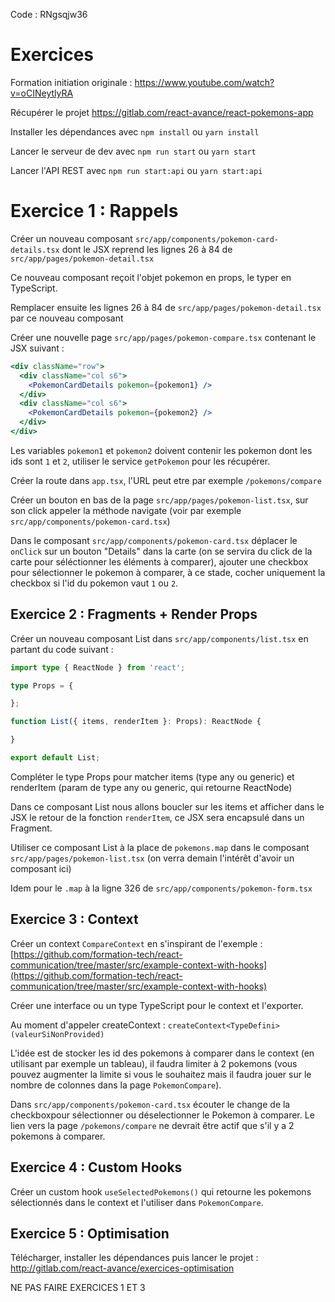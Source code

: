 Code : RNgsqjw36

# Exercices

Formation initiation originale : https://www.youtube.com/watch?v=oCINeytlyRA

Récupérer le projet https://gitlab.com/react-avance/react-pokemons-app

Installer les dépendances avec `npm install` ou `yarn install`

Lancer le serveur de dev avec `npm run start` ou `yarn start`

Lancer l'API REST avec `npm run start:api` ou `yarn start:api`

# Exercice 1 : Rappels

Créer un nouveau composant `src/app/components/pokemon-card-details.tsx` dont le JSX reprend les lignes 26 à 84
de `src/app/pages/pokemon-detail.tsx`

Ce nouveau composant reçoit l'objet pokemon en props, le typer en TypeScript.

Remplacer ensuite les lignes 26 à 84 de `src/app/pages/pokemon-detail.tsx` par ce nouveau composant

Créer une nouvelle page `src/app/pages/pokemon-compare.tsx` contenant le JSX suivant :

```jsx
<div className="row">
  <div className="col s6">
    <PokemonCardDetails pokemon={pokemon1} />
  </div>
  <div className="col s6">
    <PokemonCardDetails pokemon={pokemon2} />
  </div>
</div>
```

Les variables `pokemon1` et `pokemon2` doivent contenir les pokemon dont les ids sont `1` et `2`, utiliser le
service `getPokemon` pour les récupérer.

Créer la route dans `app.tsx`, l'URL peut etre par exemple `/pokemons/compare`

Créer un bouton en bas de la page `src/app/pages/pokemon-list.tsx`, sur son click appeler la méthode navigate (voir par
exemple `src/app/components/pokemon-card.tsx`)

Dans le composant `src/app/components/pokemon-card.tsx` déplacer le `onClick` sur un bouton "Details" dans la carte (on
se servira du click de la carte pour séléctionner les éléments à comparer), ajouter une checkbox pour sélectionner le pokemon à comparer, à ce stade, cocher uniquement la checkbox si l'id du pokemon vaut `1` ou `2`.

## Exercice 2 : Fragments + Render Props

Créer un nouveau composant List dans `src/app/components/list.tsx` en partant du code suivant :

```ts
import type { ReactNode } from 'react';

type Props = {

};

function List({ items, renderItem }: Props): ReactNode {

}

export default List;
```

Compléter le type Props pour matcher items (type any ou generic) et renderItem (param de type any ou generic, qui retourne ReactNode)

Dans ce composant List nous allons boucler sur les items et afficher dans le JSX le retour de la fonction `renderItem`, ce JSX sera encapsulé dans un Fragment.

Utiliser ce composant List à la place de `pokemons.map` dans le composant `src/app/pages/pokemon-list.tsx` (on verra demain l'intérêt d'avoir un composant ici)

Idem pour le `.map` à la ligne 326 de `src/app/components/pokemon-form.tsx`

## Exercice 3 : Context

Créer un context `CompareContext` en s'inspirant de l'exemple :
[https://github.com/formation-tech/react-communication/tree/master/src/example-context-with-hooks](https://github.com/formation-tech/react-communication/tree/master/src/example-context-with-hooks)

Créer une interface ou un type TypeScript pour le context et l'exporter.

Au moment d'appeler createContext : `createContext<TypeDefini>(valeurSiNonProvided)`

L'idée est de stocker les id des pokemons à comparer dans le context (en utilisant par exemple un tableau), il faudra limiter à 2 pokemons (vous pouvez augmenter la limite si vous le souhaitez mais il faudra jouer sur le nombre de colonnes dans la page `PokemonCompare`).

Dans `src/app/components/pokemon-card.tsx` écouter le change de la checkboxpour sélectionner ou déselectionner le Pokemon à comparer. Le lien vers la page `/pokemons/compare` ne devrait être actif que s'il y a 2 pokemons à comparer.

## Exercice 4 : Custom Hooks

Créer un custom hook `useSelectedPokemons()` qui retourne les pokemons sélectionnés dans le context et l'utiliser dans `PokemonCompare`.

## Exercice 5 : Optimisation

Télécharger, installer les dépendances puis lancer le projet :
http://gitlab.com/react-avance/exercices-optimisation

NE PAS FAIRE EXERCICES 1 ET 3